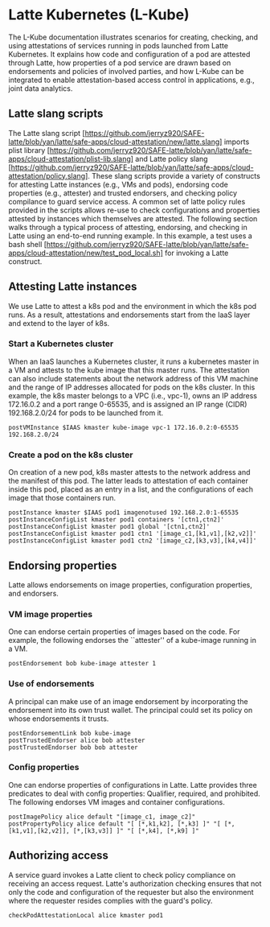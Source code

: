 # Latte Kubernetes (L-Kube)

The L-Kube documentation illustrates scenarios for creating, checking,
and using attestations of services running in pods launched from Latte Kubernetes.
It explains how code and configuration of a pod are attested through
Latte, how properties of a pod service are drawn based on endorsements
and policies of involved parties, and how L-Kube can be integrated to enable
attestation-based access control in applications, e.g., joint data
analytics. 

## Latte slang scripts
The Latte slang script [https://github.com/jerryz920/SAFE-latte/blob/yan/latte/safe-apps/cloud-attestation/new/latte.slang]
imports plist library [https://github.com/jerryz920/SAFE-latte/blob/yan/latte/safe-apps/cloud-attestation/plist-lib.slang]
and Latte policy slang [https://github.com/jerryz920/SAFE-latte/blob/yan/latte/safe-apps/cloud-attestation/policy.slang].
These slang scripts provide a variety of constructs for attesting Latte instances
(e.g., VMs and pods), endorsing code properties (e.g., attester) and trusted endorsers,
and checking policy compilance to guard service access. A common set of
latte policy rules provided in the scripts allows re-use to check configurations
and properties attested by instances which themselves are attested.
The following section walks through a typical process of
attesting, endorsing, and checking in Latte using an end-to-end running example.
In this example, a test uses a bash shell
[https://github.com/jerryz920/SAFE-latte/blob/yan/latte/safe-apps/cloud-attestation/new/test_pod_local.sh] 
for invoking a Latte construct. 
  

## Attesting Latte instances
We use Latte to attest a k8s pod and the environment in
which the k8s pod runs. As a result, attestations and endorsements
start from the IaaS layer and extend to the layer of k8s. 

### Start a Kubernetes cluster
When an IaaS launches a Kubernetes cluster, it runs a kubernetes
master in a VM and attests to the kube image that this master
runs. The attestation can also include statements about the network
address of this VM machine and the range of IP addresses allocated for
pods on the k8s cluster. In this example, the k8s master belongs to a
VPC (i.e., vpc-1), owns an IP address
172.16.0.2 and a port range 0-65535, and is assigned an IP range (CIDR)
192.168.2.0/24 for pods to be launched from it.

```
postVMInstance $IAAS kmaster kube-image vpc-1 172.16.0.2:0-65535 192.168.2.0/24
```

### Create a pod on the k8s cluster
On creation of a new pod, k8s master attests to the network
address and the manifest
of this pod. The latter leads to attestation of each container
inside this pod, placed as an entry in a list, and the configurations
of each image that those containers run.

```
postInstance kmaster $IAAS pod1 imagenotused 192.168.2.0:1-65535
postInstanceConfigList kmaster pod1 containers '[ctn1,ctn2]'
postInstanceConfigList kmaster pod1 global '[ctn1,ctn2]'
postInstanceConfigList kmaster pod1 ctn1 '[image_c1,[k1,v1],[k2,v2]]'
postInstanceConfigList kmaster pod1 ctn2 '[image_c2,[k3,v3],[k4,v4]]'
```

## Endorsing properties
Latte allows endorsements on image properties, configuration properties, and
endorsers. 

### VM image properties
One can endorse certain properties of images based on the code. 
For example, the following 
endorses the ``attester'' of a kube-image running in a VM. 

```
postEndorsement bob kube-image attester 1
```

### Use of endorsements
A principal can make use of an image endorsement by incorporating the
endorsement into its own trust wallet. The principal could set
its policy on whose endorsements it trusts.

```
postEndorsementLink bob kube-image
postTrustedEndorser alice bob attester
postTrustedEndorser bob bob attester
``` 

### Config properties

One can  endorse properties of configurations in Latte. Latte provides
three predicates to deal with config properties: Qualifier,
required, and prohibited.  The following endorses VM images and container
configurations.

```
postImagePolicy alice default "[image_c1, image_c2]"
postPropertyPolicy alice default "[ [*,k1,k2], [*,k3] ]" "[ [*,[k1,v1],[k2,v2]], [*,[k3,v3]] ]" "[ [*,k4], [*,k9] ]"
```

## Authorizing access
A service guard invokes a Latte client to check policy compliance on receiving
an access request. Latte's authorization checking ensures that not only the 
code and configuration of the requester but also the environment where the
requester resides complies with the guard's policy. 

```
checkPodAttestationLocal alice kmaster pod1
```